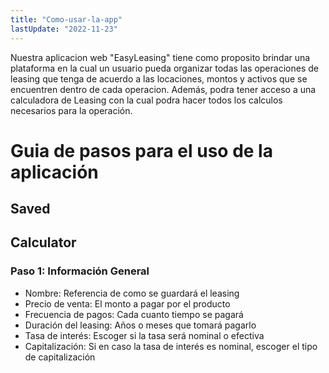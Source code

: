 ```yaml
---
title: "Como-usar-la-app"
lastUpdate: "2022-11-23"
---
```

Nuestra aplicacion web "EasyLeasing" tiene como proposito brindar una plataforma en la cual un usuario pueda organizar todas las operaciones de leasing que tenga de acuerdo a las locaciones, montos y activos que se encuentren dentro de cada operacion. Además, podra tener acceso a una calculadora de Leasing con la cual podra hacer todos los calculos necesarios para la operación.

# Guia de pasos para el uso de la aplicación
## Saved

## Calculator
### Paso 1: Información General

- Nombre: Referencia de como se guardará el leasing
- Precio de venta: El monto a pagar por el producto
- Frecuencia de pagos: Cada cuanto tiempo se pagará 
- Duración del leasing: Años o meses que tomará pagarlo
- Tasa de interés: Escoger si la tasa será nominal o efectiva
- Capitalización: Si en caso la tasa de interés es nominal, escoger el tipo de capitalización
